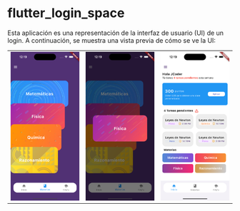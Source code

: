 # flutter_login_space


Esta aplicación es una representación de la interfaz de usuario (UI) de un login. A continuación, se muestra una vista previa de cómo se ve la UI:

<table>
  <tr>
    <td>
      <img src="assets/Screen_one.png" alt="Captura 1" width="250"/>
    </td>
    <td>
      <img src="assets/Screen_two.png" alt="Captura 2" width="250"/>
    </td>
    <td>
      <img src="assets/Screen_three.png" alt="Captura 2" width="250"/>
    </td>
  </tr>
</table>